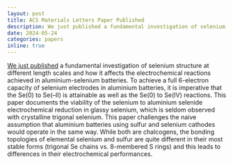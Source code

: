 ```yaml
---
layout: post
title: ACS Materials Letters Paper Published
description: We just published a fundamental investigation of selenium structure at different length scales and how it affects the electrochemical reactions achieved in aluminium-selenium batteries. To achieve a full 6-electron capacity of selenium electrodes in aluminium batteries, it is imperative that the Se(0) to Se(–II) is attainable as well as the Se(0) to Se(IV) reactions. This paper documents the viability of the selenium to aluminium selenide electrochemical reduction in glassy selenium, which is seldom observed with crystalline trigonal selenium. This paper challenges the naive assumption that aluminium batteries using sulfur and selenium cathodes would operate in the same way. While both are chalcogens, the bonding topologies of elemental selenium and sulfur are quite different in their most stable forms (trigonal Se chains vs. 8-membered S rings) and this leads to differences in their electrochemical performances.
date: 2024-05-24
categories: papers
inline: true
---
```


[We just published](https://pubs.acs.org/doi/full/10.1021/acsmaterialslett.4c00531) a fundamental investigation of selenium structure at different length scales and how it affects the electrochemical reactions achieved in aluminium-selenium batteries. To achieve a full 6-electron capacity of selenium electrodes in aluminium batteries, it is imperative that the Se(0) to Se(–II) is attainable as well as the Se(0) to Se(IV) reactions. This paper documents the viability of the selenium to aluminium selenide electrochemical reduction in glassy selenium, which is seldom observed with crystalline trigonal selenium. This paper challenges the naive assumption that aluminium batteries using sulfur and selenium cathodes would operate in the same way. While both are chalcogens, the bonding topologies of elemental selenium and sulfur are quite different in their most stable forms (trigonal Se chains vs. 8-membered S rings) and this leads to differences in their electrochemical performances.
